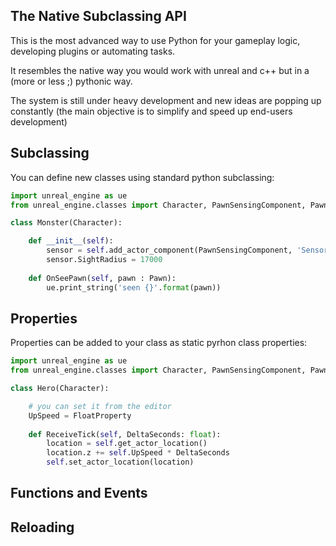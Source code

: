 The Native Subclassing API
--------------------------

This is the most advanced way to use Python for your gameplay logic, developing plugins or automating tasks.

It resembles the native way you would work with unreal and c++ but in a (more or less ;) pythonic way.

The system is still under heavy development and new ideas are popping up constantly (the main objective is to simplify and speed up  end-users development)

Subclassing
-----------

You can define new classes using standard python subclassing:

```py
import unreal_engine as ue
from unreal_engine.classes import Character, PawnSensingComponent, Pawn

class Monster(Character):

    def __init__(self):
        sensor = self.add_actor_component(PawnSensingComponent, 'Sensor')
        sensor.SightRadius = 17000
        
    def OnSeePawn(self, pawn : Pawn):
        ue.print_string('seen {}'.format(pawn))
```

Properties
----------

Properties can be added to your class as static pyrhon class properties:

```py
import unreal_engine as ue
from unreal_engine.classes import Character, PawnSensingComponent, Pawn, FloatProperty

class Hero(Character):

    # you can set it from the editor
    UpSpeed = FloatProperty
    
    def ReceiveTick(self, DeltaSeconds: float):
        location = self.get_actor_location()
        location.z += self.UpSpeed * DeltaSeconds
        self.set_actor_location(location)
```


Functions and Events
--------------------

Reloading
---------
